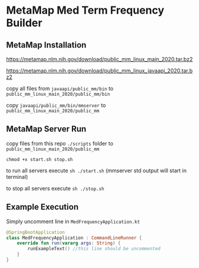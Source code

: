 # MetaMap Med Term Frequency Builder

## MetaMap Installation

https://metamap.nlm.nih.gov/download/public_mm_linux_main_2020.tar.bz2

https://metamap.nlm.nih.gov/download/public_mm_linux_javaapi_2020.tar.bz2

copy all files from `javaapi/public_mm/bin` to `public_mm_linux_main_2020/public_mm/bin` 

copy `javaapi/public_mm/bin/mmserver` to `public_mm_linux_main_2020/public_mm`

## MetaMap Server Run

copy files from this repo `./scripts` folder to `public_mm_linux_main_2020/public_mm`

`chmod +x start.sh stop.sh`

to run all servers execute `sh ./start.sh` (mmserver std output will start in terminal)

to stop all servers execute `sh ./stop.sh`

## Example Execution

Simply uncomment line in `MedFrequencyApplication.kt`

```kotlin
@SpringBootApplication
class MedFrequencyApplication : CommandLineRunner {
    override fun run(vararg args: String) {
        runExampleText() //this line should be uncommented
    }
}
```
